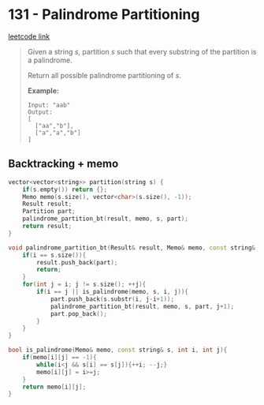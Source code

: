 # 131 - Palindrome Partitioning

[leetcode link](https://leetcode.com/problems/palindrome-partitioning/)

> Given a string *s*, partition *s* such that every substring of the partition is a palindrome.
>
> Return all possible palindrome partitioning of *s*.
>
> **Example:**
>
> ```
> Input: "aab"
> Output:
> [
>   ["aa","b"],
>   ["a","a","b"]
> ]
> ```

## Backtracking + memo

```cpp
vector<vector<string>> partition(string s) {
    if(s.empty()) return {};
    Memo memo(s.size(), vector<char>(s.size(), -1));
    Result result; 
    Partition part;
    palindrome_partition_bt(result, memo, s, part);
    return result;
}

void palindrome_partition_bt(Result& result, Memo& memo, const string& s, Partition& part, int i=0){
    if(i == s.size()){
        result.push_back(part);
        return;
    }
    for(int j = i; j != s.size(); ++j){
        if(i == j || is_palindrome(memo, s, i, j)){
            part.push_back(s.substr(i, j-i+1));
            palindrome_partition_bt(result, memo, s, part, j+1);
            part.pop_back();
        }
    }
}

bool is_palindrome(Memo& memo, const string& s, int i, int j){
    if(memo[i][j] == -1){
        while(i<j && s[i] == s[j]){++i; --j;}
        memo[i][j] = i>=j;
    }
    return memo[i][j];
}
```
## 



